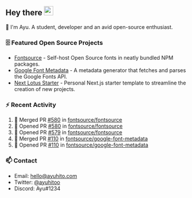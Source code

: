 ## Hey there <img src="https://media.giphy.com/media/hvRJCLFzcasrR4ia7z/giphy.gif" width="25" height="25">

📝 I'm Ayu. A student, developer and an avid open-source enthusiast.

### 🗄 Featured Open Source Projects

- [Fontsource](https://github.com/fontsource/fontsource) - Self-host Open Source fonts in neatly bundled NPM packages.
- [Google Font Metadata](https://github.com/fontsource/google-font-metadata) - A metadata generator that fetches and parses the Google Fonts API.
- [Next Lotus Starter](https://github.com/DecliningLotus/next-lotus-starter) - Personal Next.js starter template to streamline the creation of new projects.

### ⚡ Recent Activity

<!--START_SECTION:activity-->

1. 🎉 Merged PR [#580](https://github.com/fontsource/fontsource/pull/580) in [fontsource/fontsource](https://github.com/fontsource/fontsource)
2. 💪 Opened PR [#580](https://github.com/fontsource/fontsource/pull/580) in [fontsource/fontsource](https://github.com/fontsource/fontsource)
3. 💪 Opened PR [#579](https://github.com/fontsource/fontsource/pull/579) in [fontsource/fontsource](https://github.com/fontsource/fontsource)
4. 🎉 Merged PR [#110](https://github.com/fontsource/google-font-metadata/pull/110) in [fontsource/google-font-metadata](https://github.com/fontsource/google-font-metadata)
5. 💪 Opened PR [#110](https://github.com/fontsource/google-font-metadata/pull/110) in [fontsource/google-font-metadata](https://github.com/fontsource/google-font-metadata)
<!--END_SECTION:activity-->

### 📫 Contact

- Email: hello@ayuhito.com
- Twitter: [@ayuhitoo](https://twitter.com/ayuhitoo)
- Discord: Ayu#1234
